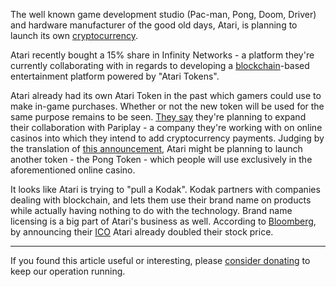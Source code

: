 The well known game development studio (Pac-man, Pong, Doom, Driver) and hardware manufacturer of the good old days, Atari, is planning to launch its own [cryptocurrency][cc].

Atari recently bought a 15% share in Infinity Networks - a platform they're currently collaborating with in regards to developing a [blockchain][bc]-based entertainment platform powered by "Atari Tokens".

Atari already had its own Atari Token in the past which gamers could use to make in-game purchases. Whether or not the new token will be used for the same purpose remains to be seen. [They say][link] they're planning to expand their collaboration with Pariplay - a company they're working with on online casinos into which they intend to add cryptocurrency payments. Judging by the translation of [this announcement][link], Atari might be planning to launch another token - the Pong Token - which people will use exclusively in the aforementioned online casino.

It looks like Atari is trying to "pull a Kodak". Kodak partners with companies dealing with blockchain, and lets them use their brand name on products while actually having nothing to do with the technology. Brand name licensing is a big part of Atari's business as well. According to [Bloomberg][izjava], by announcing their [ICO] Atari already doubled their stock price.

---

If you found this article useful or interesting, please [consider donating][donate] to keep our operation running.

[donate]: https://bitfalls.com/donate
[ico]: https://bitfalls.com/hr/glossary/#ico
[izjava]: https://www.bloomberg.com/news/articles/2018-02-15/pac-man-video-game-maker-atari-is-now-a-cryptocurrency-play
[link]: http://inpublic.globenewswire.com/releaseDetails.faces?rId=2167183
[cc]: https://bitfalls.com/hr/2017/08/20/cryptocurrency/
[bc]: https://bitfalls.com/hr/2017/08/20/blockchain-explained-blockchain-works/
